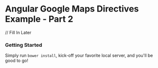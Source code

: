 # Angular Google Maps Directives Example - Part 2

// Fill In Later

### Getting Started

Simply run `bower install`, kick-off your favorite local server, and you'll be good to go!
